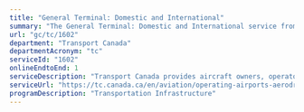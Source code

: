 ```yaml
---
title: "General Terminal: Domestic and International"
summary: "The General Terminal: Domestic and International service from Transport Canada is available end-to-end online, according to the GC Service Inventory."
url: "gc/tc/1602"
department: "Transport Canada"
departmentAcronym: "tc"
serviceId: "1602"
onlineEndtoEnd: 1
serviceDescription: "Transport Canada provides aircraft owners, operators, and their passengers access to designated parts of an air terminal building during published hours of operation."
serviceUrl: "https://tc.canada.ca/en/aviation/operating-airports-aerodromes/service-standard-terminals"
programDescription: "Transportation Infrastructure"
---
```


